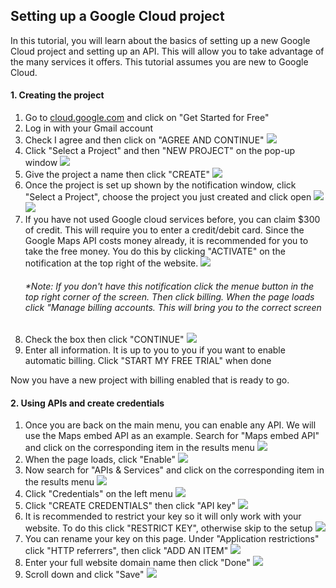 ## Setting up a Google Cloud project ##

In this tutorial, you will learn about the basics of setting up a new Google Cloud project and setting up an API. This will allow you to take advantage of the many services it offers. This tutorial assumes you are new to Google Cloud.

#### 1. Creating the project

1. Go to [cloud.google.com](https://cloud.google.com/) and click on "Get Started for Free" 
2. Log in with your Gmail account
3. Check I agree and then click on "AGREE AND CONTINUE" ![](images/welcome.png)
4. Click "Select a Project" and then "NEW PROJECT" on the pop-up window ![](images/create_project_1.png)
5. Give the project a name then click "CREATE" ![](images/create_project_2.png)
6. Once the project is set up shown by the notification window, click "Select a Project", choose the project you just created and click open ![](images/create_project_3.png) ![](images/select_project.png)
7. If you have not used Google cloud services before, you can claim $300 of credit. This will require you to enter a credit/debit card. Since the Google Maps API costs money already, it is recommended for you to take the free money. You do this by clicking "ACTIVATE" on the notification at the top right of the website. ![](images/claim_credit_1.png) 
	###### *Note: If you don't have this notification click the menue button in the top right corner of the screen. Then click billing. When the page loads click "Manage billing accounts. This will bring you to the correct screen
8. Check the box then click "CONTINUE" ![](images/claim_credit_2.png)
9. Enter all information. It is up to you to you if you want to enable automatic billing. Click "START MY FREE TRIAL" when done

Now you have a new project with billing enabled that is ready to go.

#### 2. Using APIs and create credentials 
1. Once you are back on the main menu, you can enable any API. We will use the Maps embed API as an example. Search for "Maps embed API" and click on the corresponding item in the results menu ![](images/search_API.png)
2. When the page loads, click "Enable" ![](images/enable_API.png)
3. Now search for "APIs & Services" and click on the corresponding item in the results menu ![](images/search_API_services.png)
4. Click "Credentials" on the left menu ![](images/credentials.png)
5. Click "CREATE CREDENTIALS" then click "API key" ![](images/create_credentials.png)
6. It is recommended to restrict your key so it will only work with your website. To do this click "RESTRICT KEY", otherwise skip to the setup ![](images/restrict_credentials_1.png)
7. You can rename your key on this page. Under "Application restrictions" click "HTTP referrers", then click "ADD AN ITEM" ![](images/restrict_credentials_2.png)
8. Enter your full website domain name then click "Done" ![](images/restrict_credentials_3.png)
9. Scroll down and click "Save" ![](images/restrict_credentials_4.png)
